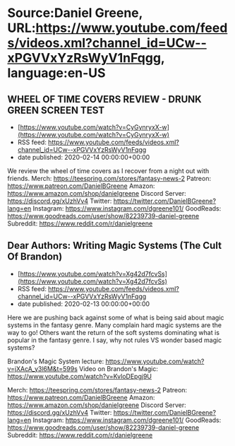 # Source:Daniel Greene, URL:https://www.youtube.com/feeds/videos.xml?channel_id=UCw--xPGVVxYzRsWyV1nFqgg, language:en-US

## WHEEL OF TIME COVERS REVIEW - DRUNK GREEN SCREEN TEST
 - [https://www.youtube.com/watch?v=CyGynryxX-w](https://www.youtube.com/watch?v=CyGynryxX-w)
 - RSS feed: https://www.youtube.com/feeds/videos.xml?channel_id=UCw--xPGVVxYzRsWyV1nFqgg
 - date published: 2020-02-14 00:00:00+00:00

We review the wheel of time covers as I recover from a night out with friends. 
Merch: https://teespring.com/stores/fantasy-news-2
Patreon: https://www.patreon.com/DanielBGreene
Amazon: https://www.amazon.com/shop/danielgreene
Discord Server: https://discord.gg/xUzhVv4
Twitter: https://twitter.com/DanielBGreene?lang=en
Instagram: https://www.instagram.com/dgreene101/
GoodReads: https://www.goodreads.com/user/show/82239739-daniel-greene
Subreddit: https://www.reddit.com/r/danielgreene

## Dear Authors: Writing Magic Systems (The Cult Of Brandon)
 - [https://www.youtube.com/watch?v=Xg42d7fcvSs](https://www.youtube.com/watch?v=Xg42d7fcvSs)
 - RSS feed: https://www.youtube.com/feeds/videos.xml?channel_id=UCw--xPGVVxYzRsWyV1nFqgg
 - date published: 2020-02-13 00:00:00+00:00

Here we are pushing back against some of what is being said about magic systems in the fantasy genre. Many complain hard magic systems are the way to go! Others want the return of the soft systems dominating what is popular in the fantasy genre. I say, why not rules VS wonder based magic systems? 

Brandon's Magic System lecture: https://www.youtube.com/watch?v=jXAcA_y3l6M&t=599s
Video on Brandon's Magic: https://www.youtube.com/watch?v=KvloDEpgj9U

Merch: https://teespring.com/stores/fantasy-news-2
Patreon: https://www.patreon.com/DanielBGreene
Amazon: https://www.amazon.com/shop/danielgreene
Discord Server: https://discord.gg/xUzhVv4
Twitter: https://twitter.com/DanielBGreene?lang=en
Instagram: https://www.instagram.com/dgreene101/
GoodReads: https://www.goodreads.com/user/show/82239739-daniel-greene
Subreddit: https://www.reddit.com/r/danielgreene

